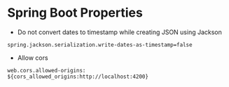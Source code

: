 # Spring Boot Properties
* Do not convert dates to timestamp while creating JSON using Jackson
```
spring.jackson.serialization.write-dates-as-timestamp=false
```
* Allow cors
```
web.cors.allowed-origins: ${cors_allowed_origins:http://localhost:4200}
```